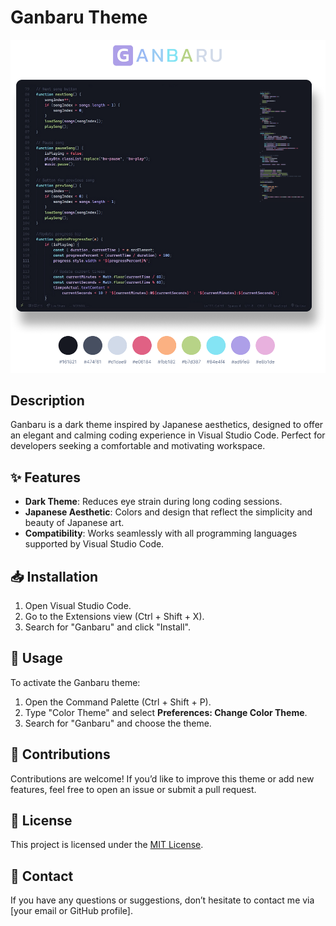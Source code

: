 # Ganbaru Theme

![Ganbaru Theme Preview](https://github.com/marlodevhub/ganbaru/raw/HEAD/img/Ganbaru_img.png "Ganbaru Theme Preview")

## Description

Ganbaru is a dark theme inspired by Japanese aesthetics, designed to offer an elegant and calming coding experience in Visual Studio Code. Perfect for developers seeking a comfortable and motivating workspace.

## ✨ Features

-   **Dark Theme**: Reduces eye strain during long coding sessions.
-   **Japanese Aesthetic**: Colors and design that reflect the simplicity and beauty of Japanese art.
-   **Compatibility**: Works seamlessly with all programming languages supported by Visual Studio Code.

## 📥 Installation

1. Open Visual Studio Code.
2. Go to the Extensions view (Ctrl + Shift + X).
3. Search for "Ganbaru" and click "Install".

## 🎨 Usage

To activate the Ganbaru theme:

1. Open the Command Palette (Ctrl + Shift + P).
2. Type "Color Theme" and select **Preferences: Change Color Theme**.
3. Search for "Ganbaru" and choose the theme.

## 🤝 Contributions

Contributions are welcome! If you’d like to improve this theme or add new features, feel free to open an issue or submit a pull request.

## 📜 License

This project is licensed under the [MIT License](LICENSE).

## 📩 Contact

If you have any questions or suggestions, don’t hesitate to contact me via [your email or GitHub profile].
